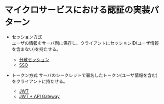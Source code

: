 # マイクロサービスにおける認証の実装パターン

* セッション方式  
  ユーザの情報をサーバ側に保存し、クライアントにセッションID(ユーザ情報を含まない)を持たせる。
  * [分散セッション](https://github.com/heishi1HUMANITY/authentication_patterns/tree/distributed_session)
  * [SSO](https://github.com/heishi1HUMANITY/authentication_patterns/tree/sso)

* トークン方式
  サーバのシークレットで署名したトークン(ユーザ情報を含む)をクライアントに持たせる。
  * [JWT]()
  * [JWT + API Gateway]()